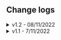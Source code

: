 ## Change logs

<details>
  <summary>v1.2 - 08/11/2022</summary>

- 9 scripts mới: 
    1. archiveToday
    2. cssSelectorViewer 
    3. download_video2
    4. getAllEmailsInWeb
    5. payWallKiller
    6. showHiddenFields
    7. showTheImages
    8. viewWebMetaInfo
    9. whois

- Fix các scripts: 
    1. perfomanceAnalyzer
    2. remove cookies
    3. view cookies
    4. viewPartialSource
    5. youtube_downloadVideo 

</details>

<details>
  <summary>v1.1 - 7/11/2022</summary>

- 83 scripts
- public lên j2team: [Facebook post](https://www.facebook.com/groups/j2team.community/posts/1983670308631746/)

</details>